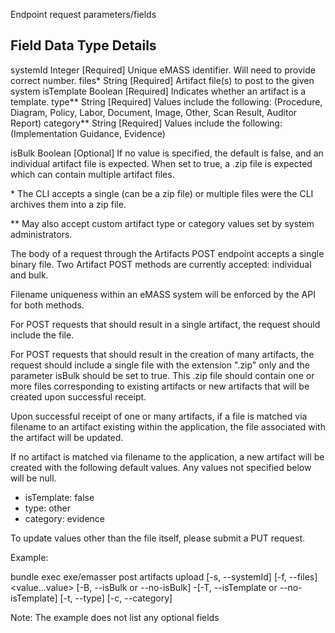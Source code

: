 Endpoint request parameters/fields

Field                   Data Type  Details
-------------------------------------------------------------------------------------------------
systemId                Integer    [Required] Unique eMASS identifier. Will need to provide correct number.
files*                  String     [Required] Artifact file(s) to post to the given system
isTemplate              Boolean    [Required] Indicates whether an artifact is a template.
type**                  String     [Required] Values include the following: (Procedure, Diagram, Policy, Labor,
                                              Document, Image, Other, Scan Result, Auditor Report)
category**              String     [Required] Values include the following: (Implementation Guidance, Evidence)


isBulk                  Boolean    [Optional] If no value is specified, the default is false, and an individual
                                              artifact file is expected. When set to true, a .zip file is expected
                                              which can contain multiple artifact files.

\* The CLI accepts a single (can be a zip file) or multiple files were the CLI archives them into a zip file.

** May also accept custom artifact type or category values set by system administrators.

The body of a request through the Artifacts POST endpoint accepts a single binary file.
Two Artifact POST methods are currently accepted: individual and bulk.

Filename uniqueness within an eMASS system will be enforced by the API for both methods.

For POST requests that should result in a single artifact, the request should include the file.

For POST requests that should result in the creation of many artifacts, the request should include
a single file with the extension ".zip" only and the parameter isBulk should be set to true.
This .zip file should contain one or more files corresponding to existing artifacts or new
artifacts that will be created upon successful receipt.

Upon successful receipt of one or many artifacts, if a file is matched via filename to an artifact
existing within the application, the file associated with the artifact will be updated.

If no artifact is matched via filename to the application, a new artifact will be created with
the following default values. Any values not specified below will be null.
  - isTemplate: false
  - type: other
  - category: evidence

To update values other than the file itself, please submit a PUT request.

Example:

bundle exec exe/emasser post artifacts upload [-s, --systemId] <value> [-f, --files] <value...value> [-B, --isBulk or --no-isBulk] -[-T, --isTemplate or --no-isTemplate] [-t, --type] <value> [-c, --category] <value>

Note: The example does not list any optional fields
